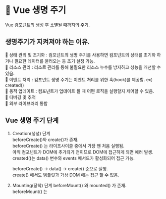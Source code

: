 :green_book: Vue 생명 주기 <br>
======================
Vue 컴포넌트의 생성 후 소멸될 때까지의 주기.

생명주기가 지켜져야 하는 이유.
-----------------------------
:small_orange_diamond: 상태 관리 및 초기화 : 컴포넌트의 생명 주기를 사용하면 컴포넌트의 상태를 초기화 하거나 필요한 데이터를 불러오는 등 초기 설정 가능.<br>
:small_orange_diamond: 리소스 관리 : 리소르 관리를 통해 불필요한 리소스 누수를 방지하고 성능을 개선할 수 있음.<br>
:small_orange_diamond: 이벤트 처리 : 컴포넌트 생명 주기는 이벤트 처리를 위한 훅(hook)를 제공함. ex) created()<br>
:small_orange_diamond: 동적 업데이트 : 컴포넌트가 업데이트 될 때 어떤 로직을 실행할지 제어할 수 있음.<br>
:small_orange_diamond: 디버깅 및 추적<br>
:small_orange_diamond: 외부 라이브러리 통합<br>

Vue 생명 주기 단계
----------------------------
1. Creation(생성) 단계<br>
   beforeCreate()와 create()가 존재.<br>
   beforeCreate() 는 라이프사이클 중에서 가장 맨 처음 실행됨.<br>
   아직 컴포넌트가 DOM에 추가되기 전이므로 DOM에 접근하게 되면 에러 발생.<br>
   created()는 data() 변수와 events 메서드가 활성화되어 접근 가능.<br>

   beforeCreate() -> data() -> create() 순으로 실행.<br>
   create() 에서도 템플릿과 가상 DOM 에는 접근 할 수 없음.<br>
   
2. Mounting(장착) 단계
   beforeMount() 와 mounted() 가 존재.<br>
   beforeMount() 는 <template> 태그가 실행된 후 실행.<br>
   첫 렌더링이 일어나기 직전에 실행.<br>

   초기 렌더링 직전에 DOM을 변경하고자 한다면 이 생명주기를 활용하면 됨.<br>
   하지만 컴포넌트 초기에 설정해야 할 데이터들은 created 단계에서 해야함.<br>

   mounted() 는 템플릿과 렌더링 된 DOM에 접근할 수 있는 단계.<br>
   beforeMount() -> <template>{{ beforMountTest() }}</template> -> mounted()<br>

   **mounted 단계에서 주의할 점.**<br>
   __부모 자식 관계에서 컴포넌트를 렌더링 할 때 자식 컴포넌트가 부모 컴포넌트보다 먼저 Mounted가 실행됨.__<br>

3. Updaing(수정) 단계
   beforeUpdate() 와 updated()가 존재.<br>
   beforeUpdate()는 컴포넌트의 데이터가 변하여 업데이트 시작될 때 실행됨.<br>
   DOM이 재 렌더링 되고 패치되기 직전 실행. 새 상태의 데이터를 얻을 수 있음.<br>

   update()는 컴포넌트의 데이터가 변하여 재 렌더링이 일어난 후 실행.<br>
   DOM이 업데이트 완료된 상태이며 연산과 기능을 할 수 있음.<br>
   
6. Destruction(소멸) 단계<br>
   ~~vue 2 : beforeDestory()와 destoryed()가 존재.<br>~~
   vue3에서는 beforeUnmount() 와 unmounted()가 존재
   
   beforeUnmount()는 소멸(뷰 컴포넌트 제거)되기 직전에 호출.<br>

   unmounted()는 소멸된 후에 호출.<br>
   Vue의 모든 디텍티브 바인딩 해제되고 모든 이벤트 리스너가 제거되며 모든 하위 Vue 컴포넌트도 삭제됨.<br>


생명 주기 표<br>
--------------------------
![lifecycle d3fe54ca](https://github.com/yoonjin99/healthFrontend/assets/60498414/b8bbb896-797c-4d0b-a105-cd1d64a80b59)
<br>
<br>
참고URL<br>
https://ko.vuejs.org/guide/essentials/lifecycle.html <br>
https://any-ting.tistory.com/42
